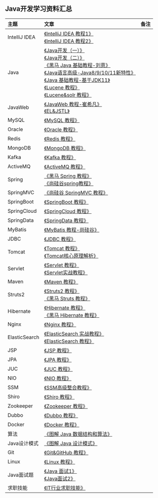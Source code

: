 ## Java开发学习资料汇总

主题|文章|备注
|:---|:---|:---|
|IntelliJ IDEA|[《IntelliJ IDEA 教程1》](https://www.bilibili.com/video/av38808672/?spm_id_from=333.788.b_636f6d6d656e74.117)<br>[《IntelliJ IDEA 教程2》](https://www.bilibili.com/video/av36213051/?spm_id_from=333.788.b_636f6d6d656e74.118)<br>|
|Java|[《Java开发（一）》](https://pan.baidu.com/s/1vtJhrxz2aKaUVw04rt33EQ#list/path=%2Fsharelink3102756558-460297762376632%2FJava%EF%BC%88%E4%B8%80%EF%BC%89&parentPath=%2Fsharelink3102756558-460297762376632)<br>[《Java开发（二）》](https://pan.baidu.com/s/1u9iUTcURtF0o4C2Ov45ioA#list/path=%2Fsharelink3102756558-610034435083757%2FJava%EF%BC%88%E4%BA%8C%EF%BC%89&parentPath=%2Fsharelink3102756558-610034435083757)<br>[《黑马 Java 基础教程-刘意》](https://www.bilibili.com/video/av33742840/?spm_id_from=333.788.b_636f6d6d656e74.103)<br>[《Java语言高级-Java8/9/10/11新特性》](https://www.bilibili.com/video/av51179510/?spm_id_from=333.788.b_636f6d6d656e74.110)<br>[《Java 基础教程-基于JDK11》](https://www.bilibili.com/video/av48370019/?spm_id_from=333.788.b_636f6d6d656e74.111)<br>[《Lucene 教程》](https://www.bilibili.com/video/av67100294?from=search&seid=15248120598004065090)<br>[《Lucene&solr 教程》](https://www.bilibili.com/video/av21961812?from=search&seid=15248120598004065090)<br>|
|JavaWeb|[《JavaWeb 教程-崔希凡》](https://www.bilibili.com/video/av37452727/?spm_id_from=333.788.b_636f6d6d656e74.104)<br>[《EL&JSTL》](https://www.bilibili.com/video/av63494187?from=search&seid=16653355917131700198)<br>|
|MySQL|[《MySQL 教程》](https://www.bilibili.com/video/av49181542/?spm_id_from=333.788.b_636f6d6d656e74.105)<br>|
|Oracle|[《Oracle 教程》](https://www.bilibili.com/video/av49926566/?spm_id_from=333.788.b_636f6d6d656e74.136)<br>|
|Redis|[《Redis 教程》](https://www.bilibili.com/video/av51139549/?spm_id_from=333.788.b_636f6d6d656e74.134)<br>|
|MongoDB|[《MongoDB 教程》](https://www.bilibili.com/video/av49923533/?spm_id_from=333.788.b_636f6d6d656e74.135)<br>|
|Kafka|[《Kafka 教程》](https://www.bilibili.com/video/av49920938/?spm_id_from=333.788.b_636f6d6d656e74.138)<br>|
|ActiveMQ|[《ActiveMQ 教程》](https://www.bilibili.com/video/av56121132/?spm_id_from=333.788.b_636f6d6d656e74.137)<br>|
|Spring|[《黑马 Spring 教程》](https://www.bilibili.com/video/av40323796/?spm_id_from=333.788.b_636f6d6d656e74.112)<br>[《尚硅谷spring教程》](https://www.bilibili.com/video/av50002153/?spm_id_from=333.788.b_636f6d6d656e74.113)<br>|
|SpringMVC|[《尚硅谷 SpringMVC 教程》](https://www.bilibili.com/video/av49996848/?spm_id_from=333.788.b_636f6d6d656e74.115)<br>|
|SpringBoot|[《SpringBoot 教程》](https://www.bilibili.com/video/av38657363/?spm_id_from=333.788.b_636f6d6d656e74.121)<br>|
|SpringCloud|[《SpringCloud 教程》](https://www.bilibili.com/video/av49106064/?spm_id_from=333.788.b_636f6d6d656e74.122)<br>|
|SpringData|[《SpringData 教程》](https://www.bilibili.com/video/av58110650/?spm_id_from=333.788.b_636f6d6d656e74.123)<br>|
|MyBatis|[《MyBatis 教程-尚硅谷》](https://www.bilibili.com/video/av50003691/?spm_id_from=333.788.b_636f6d6d656e74.114)<br>|
|JDBC|[《JDBC 教程》](https://www.bilibili.com/video/av67955358?from=search&seid=10204444697768335413)<br>|
|Tomcat|[《Tomcat 教程》](https://www.bilibili.com/video/av22230799?from=search&seid=4389610206869396994)<br>[《Tomcat核心原理解析》](https://www.bilibili.com/video/av67233983?from=search&seid=4389610206869396994)<br>|
|Servlet|[《Servlet 教程》](https://www.bilibili.com/video/av33969622?from=search&seid=17456005872578435328)<br>[《Servlet实战教程》](https://www.bilibili.com/video/av14548473?from=search&seid=17456005872578435328)<br>|
|Maven|[《Maven 教程》](https://www.bilibili.com/video/av36557763?from=search&seid=7993530584446559374)<br>|
|Struts2|[《Struts2 教程》](https://www.bilibili.com/video/av14543156?from=search&seid=3006043411378498278)<br>[《黑马 Struts 教程》](https://www.bilibili.com/video/av63472546?from=search&seid=3006043411378498278)<br>|
|Hibernate|[《Hibernate 教程》](https://www.bilibili.com/video/av62765071?from=search&seid=4793022494819506821)<br>[《黑马 Hibernate 教程》](https://www.bilibili.com/video/av14538659?from=search&seid=4793022494819506821)<br>|
|Nginx|[《Nginx 教程》](https://www.bilibili.com/video/av68136734?from=search&seid=3817871969240537049)<br>|
|ElasticSearch|[《ElasticSearch 实战教程》](https://www.bilibili.com/video/av35882450?from=search&seid=10216030164683781260)<br>[《ElasticSearch 教程》](https://www.bilibili.com/video/av54124452?from=search&seid=10216030164683781260)<br>|
|JSP|[《JSP 教程》](https://www.bilibili.com/video/av14753783?from=search&seid=17215005692187724887)<br>|
|JPA|[《JPA 教程》](https://www.bilibili.com/video/av58112424/?spm_id_from=333.788.b_636f6d6d656e74.107)<br>|
|JUC|[《JUC 教程》](https://www.bilibili.com/video/av58122884/?spm_id_from=333.788.b_636f6d6d656e74.108)<br>|
|NIO|[《NIO 教程》](https://www.bilibili.com/video/av58122578/?spm_id_from=333.788.b_636f6d6d656e74.109)<br>|
|SSM|[《SSM高级整合教程》](https://www.bilibili.com/video/av56363272/?spm_id_from=333.788.b_636f6d6d656e74.116)<br>|
|Shiro|[《Shiro 教程》](https://www.bilibili.com/video/av49915884/?spm_id_from=333.788.b_636f6d6d656e74.139)<br>|
|Zookeeper|[《Zookeeper 教程》](https://www.bilibili.com/video/av49270221/?spm_id_from=333.788.b_636f6d6d656e74.140)<br>|
|Dubbo|[《Dubbo 教程》](https://www.bilibili.com/video/av49269938/?spm_id_from=333.788.b_636f6d6d656e74.141)<br>|
|Docker|[《Docker 教程》](https://www.bilibili.com/video/av49095718/?spm_id_from=333.788.b_636f6d6d656e74.142)<br>|
|算法|[《图解 Java 数据结构和算法》](https://www.bilibili.com/video/av54095344/?spm_id_from=333.788.b_636f6d6d656e74.125)<br>|
|Java设计模式|[《图解 Java 设计模式》](https://www.bilibili.com/video/av58076246/?spm_id_from=333.788.b_636f6d6d656e74.120)<br>|
|Git|[《Git&GitHub 教程》](https://www.bilibili.com/video/av49085612/?spm_id_from=333.788.b_636f6d6d656e74.143)<br>|
|Linux|[《Linux 教程》](https://www.bilibili.com/video/av56460973/?spm_id_from=333.788.b_636f6d6d656e74.144)<br>|
|Java面试题|[《Java 面试1》](https://www.bilibili.com/video/av37602130/?spm_id_from=333.788.b_636f6d6d656e74.126)<br>[《Java面试2》](https://www.bilibili.com/video/av48988279/?spm_id_from=333.788.b_636f6d6d656e74.127)<br>|
|求职技能|[《IT行业求职技能》](https://www.bilibili.com/video/av53800224/?spm_id_from=333.788.b_636f6d6d656e74.124)<br>|











